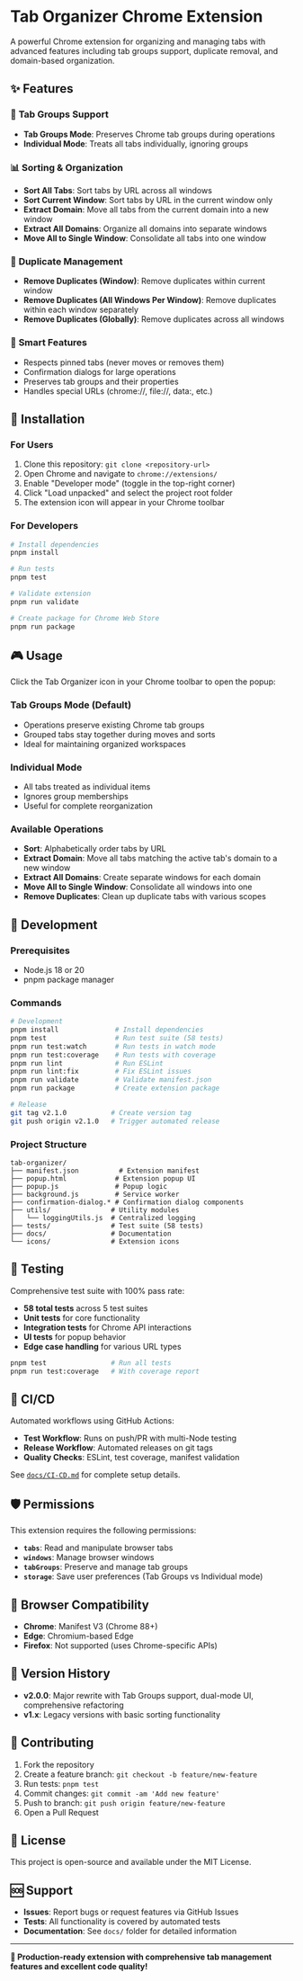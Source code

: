 # Tab Organizer Chrome Extension

A powerful Chrome extension for organizing and managing tabs with advanced features including tab groups support, duplicate removal, and domain-based organization.

## ✨ Features

### 🔗 **Tab Groups Support**
- **Tab Groups Mode**: Preserves Chrome tab groups during operations
- **Individual Mode**: Treats all tabs individually, ignoring groups

### 📊 **Sorting & Organization**
- **Sort All Tabs**: Sort tabs by URL across all windows
- **Sort Current Window**: Sort tabs by URL in the current window only
- **Extract Domain**: Move all tabs from the current domain into a new window
- **Extract All Domains**: Organize all domains into separate windows
- **Move All to Single Window**: Consolidate all tabs into one window

### 🧹 **Duplicate Management**
- **Remove Duplicates (Window)**: Remove duplicates within current window
- **Remove Duplicates (All Windows Per Window)**: Remove duplicates within each window separately
- **Remove Duplicates (Globally)**: Remove duplicates across all windows

### 🎯 **Smart Features**
- Respects pinned tabs (never moves or removes them)
- Confirmation dialogs for large operations
- Preserves tab groups and their properties
- Handles special URLs (chrome://, file://, data:, etc.)

## 🚀 Installation

### For Users
1. Clone this repository: `git clone <repository-url>`
2. Open Chrome and navigate to `chrome://extensions/`
3. Enable "Developer mode" (toggle in the top-right corner)
4. Click "Load unpacked" and select the project root folder
5. The extension icon will appear in your Chrome toolbar

### For Developers
```bash
# Install dependencies
pnpm install

# Run tests
pnpm test

# Validate extension
pnpm run validate

# Create package for Chrome Web Store
pnpm run package
```

## 🎮 Usage

Click the Tab Organizer icon in your Chrome toolbar to open the popup:

### **Tab Groups Mode** (Default)
- Operations preserve existing Chrome tab groups
- Grouped tabs stay together during moves and sorts
- Ideal for maintaining organized workspaces

### **Individual Mode**
- All tabs treated as individual items
- Ignores group memberships
- Useful for complete reorganization

### **Available Operations**
- **Sort**: Alphabetically order tabs by URL
- **Extract Domain**: Move all tabs matching the active tab's domain to a new window
- **Extract All Domains**: Create separate windows for each domain
- **Move All to Single Window**: Consolidate all windows into one
- **Remove Duplicates**: Clean up duplicate tabs with various scopes

## 🔧 Development

### **Prerequisites**
- Node.js 18 or 20
- pnpm package manager

### **Commands**
```bash
# Development
pnpm install              # Install dependencies
pnpm test                 # Run test suite (58 tests)
pnpm run test:watch       # Run tests in watch mode
pnpm run test:coverage    # Run tests with coverage
pnpm run lint             # Run ESLint
pnpm run lint:fix         # Fix ESLint issues
pnpm run validate         # Validate manifest.json
pnpm run package          # Create extension package

# Release
git tag v2.1.0           # Create version tag
git push origin v2.1.0   # Trigger automated release
```

### **Project Structure**
```
tab-organizer/
├── manifest.json          # Extension manifest
├── popup.html            # Extension popup UI
├── popup.js              # Popup logic
├── background.js         # Service worker
├── confirmation-dialog.* # Confirmation dialog components
├── utils/               # Utility modules
│   └── loggingUtils.js  # Centralized logging
├── tests/               # Test suite (58 tests)
├── docs/                # Documentation
└── icons/               # Extension icons
```

## 🧪 Testing

Comprehensive test suite with 100% pass rate:

- **58 total tests** across 5 test suites
- **Unit tests** for core functionality
- **Integration tests** for Chrome API interactions
- **UI tests** for popup behavior
- **Edge case handling** for various URL types

```bash
pnpm test                # Run all tests
pnpm run test:coverage   # With coverage report
```

## 🔄 CI/CD

Automated workflows using GitHub Actions:

- **Test Workflow**: Runs on push/PR with multi-Node testing
- **Release Workflow**: Automated releases on git tags
- **Quality Checks**: ESLint, test coverage, manifest validation

See [`docs/CI-CD.md`](docs/CI-CD.md) for complete setup details.

## 🛡️ Permissions

This extension requires the following permissions:

- **`tabs`**: Read and manipulate browser tabs
- **`windows`**: Manage browser windows
- **`tabGroups`**: Preserve and manage tab groups
- **`storage`**: Save user preferences (Tab Groups vs Individual mode)

## 🎯 Browser Compatibility

- **Chrome**: Manifest V3 (Chrome 88+)
- **Edge**: Chromium-based Edge
- **Firefox**: Not supported (uses Chrome-specific APIs)

## 📝 Version History

- **v2.0.0**: Major rewrite with Tab Groups support, dual-mode UI, comprehensive refactoring
- **v1.x**: Legacy versions with basic sorting functionality

## 🤝 Contributing

1. Fork the repository
2. Create a feature branch: `git checkout -b feature/new-feature`
3. Run tests: `pnpm test`
4. Commit changes: `git commit -am 'Add new feature'`
5. Push to branch: `git push origin feature/new-feature`
6. Open a Pull Request

## 📄 License

This project is open-source and available under the MIT License.

## 🆘 Support

- **Issues**: Report bugs or request features via GitHub Issues
- **Tests**: All functionality is covered by automated tests
- **Documentation**: See `docs/` folder for detailed information

---

**🎉 Production-ready extension with comprehensive tab management features and excellent code quality!**